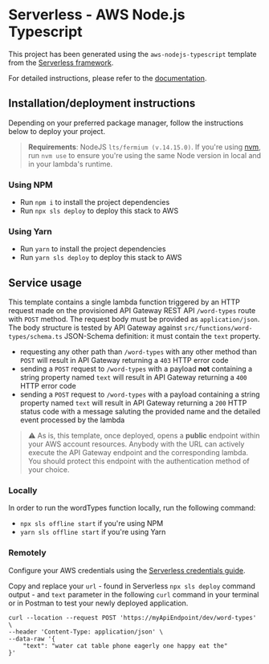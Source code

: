 # Serverless - AWS Node.js Typescript

This project has been generated using the `aws-nodejs-typescript` template from the [Serverless framework](https://www.serverless.com/).

For detailed instructions, please refer to the [documentation](https://www.serverless.com/framework/docs/providers/aws/).

## Installation/deployment instructions

Depending on your preferred package manager, follow the instructions below to deploy your project.

> **Requirements**: NodeJS `lts/fermium (v.14.15.0)`. If you're using [nvm](https://github.com/nvm-sh/nvm), run `nvm use` to ensure you're using the same Node version in local and in your lambda's runtime.

### Using NPM

- Run `npm i` to install the project dependencies
- Run `npx sls deploy` to deploy this stack to AWS

### Using Yarn

- Run `yarn` to install the project dependencies
- Run `yarn sls deploy` to deploy this stack to AWS

## Service usage

This template contains a single lambda function triggered by an HTTP request made on the provisioned API Gateway REST API `/word-types` route with `POST` method. The request body must be provided as `application/json`. The body structure is tested by API Gateway against `src/functions/word-types/schema.ts` JSON-Schema definition: it must contain the `text` property.

- requesting any other path than `/word-types` with any other method than `POST` will result in API Gateway returning a `403` HTTP error code
- sending a `POST` request to `/word-types` with a payload **not** containing a string property named `text` will result in API Gateway returning a `400` HTTP error code
- sending a `POST` request to `/word-types` with a payload containing a string property named `text` will result in API Gateway returning a `200` HTTP status code with a message saluting the provided name and the detailed event processed by the lambda

> :warning: As is, this template, once deployed, opens a **public** endpoint within your AWS account resources. Anybody with the URL can actively execute the API Gateway endpoint and the corresponding lambda. You should protect this endpoint with the authentication method of your choice.

### Locally

In order to run the wordTypes function locally, run the following command:

- `npx sls offline start` if you're using NPM
- `yarn sls offline start` if you're using Yarn

### Remotely

Configure your AWS credentials using the [Serverless credentials guide](https://slss.io/aws-creds-setup).

Copy and replace your `url` - found in Serverless `npx sls deploy` command output - and `text` parameter in the following `curl` command in your terminal or in Postman to test your newly deployed application.

```
curl --location --request POST 'https://myApiEndpoint/dev/word-types' \
--header 'Content-Type: application/json' \
--data-raw '{
    "text": "water cat table phone eagerly one happy eat the"
}'
```
